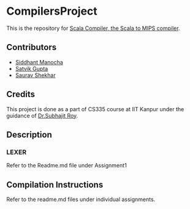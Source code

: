 # CompilersProject

This is the repository for
[Scala Compiler, the Scala to MIPS compiler](https://git.cse.iitk.ac.in/smanocha/compilersproject).

## Contributors
* [Siddhant Manocha](http://home.iitk.ac.in/~smanocha)
* [Satvik Gupta](http://home.iitk.ac.in/~satvikg)
* [Saurav Shekhar](http://home.iitk.ac.in/~sshekh)

## Credits

This project is done as a part of CS335 course at IIT Kanpur under the guidance of 
[Dr.Subhajit Roy](http://web.cse.iitk.ac.in/users/subhajit/).

## Description

### LEXER

Refer to the Readme.md file under Assignment1

## Compilation Instructions

Refer to the readme.md files under individual assignments.
